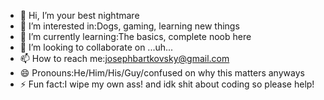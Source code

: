 - 👋 Hi, I’m your best nightmare
- 👀 I’m interested in:Dogs, gaming, learning new things
- 🌱 I’m currently learning:The basics, complete noob here
- 💞️ I’m looking to collaborate on ...uh...
- 📫 How to reach me:josephbartkovsky@gmail.com
- 😄 Pronouns:He/Him/His/Guy/confused on why this matters anyways
- ⚡ Fun fact:I wipe my own ass! and idk shit about coding so please help!

<!---
JBartkovsky/JBartkovsky is a ✨ special ✨ repository because its `README.md` (this file) appears on your GitHub profile.
You can click the Preview link to take a look at your changes.
--->
